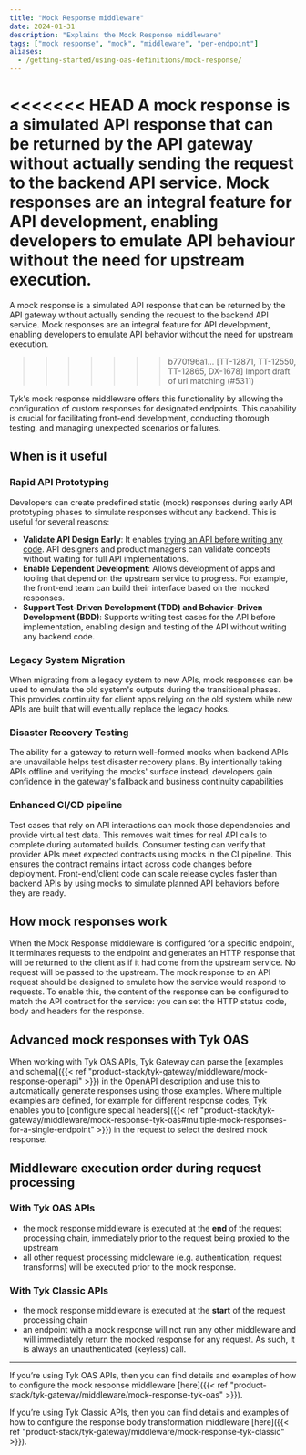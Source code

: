```yaml
---
title: "Mock Response middleware"
date: 2024-01-31
description: "Explains the Mock Response middleware"
tags: ["mock response", "mock", "middleware", "per-endpoint"]
aliases:
  - /getting-started/using-oas-definitions/mock-response/
---
```


<<<<<<< HEAD
A mock response is a simulated API response that can be returned by the API gateway without actually sending the request to the backend API service. Mock responses are an integral feature for API development, enabling developers to emulate API behaviour without the need for upstream execution. 
=======
A mock response is a simulated API response that can be returned by the API gateway without actually sending the request to the backend API service. Mock responses are an integral feature for API development, enabling developers to emulate API behavior without the need for upstream execution.
>>>>>>> b770f96a1... [TT-12871, TT-12550, TT-12865, DX-1678] Import draft of url matching (#5311)

Tyk's mock response middleware offers this functionality by allowing the configuration of custom responses for designated endpoints. This capability is crucial for facilitating front-end development, conducting thorough testing, and managing unexpected scenarios or failures.

## When is it useful

### Rapid API Prototyping

Developers can create predefined static (mock) responses during early API prototyping phases to simulate responses without any backend. This is useful for several reasons:

- **Validate API Design Early**: It enables [trying an API before writing any code](https://tyk.io/blog/3-ways-to-try-out-your-api-design-before-you-build). API designers and product managers can validate concepts without waiting for full API implementations.
- **Enable Dependent Development**: Allows development of apps and tooling that depend on the upstream service to progress. For example, the front-end team can build their interface based on the mocked responses.
- **Support Test-Driven Development (TDD) and Behavior-Driven Development (BDD)**: Supports writing test cases for the API before implementation, enabling design and testing of the API without writing any backend code.

### Legacy System Migration

When migrating from a legacy system to new APIs, mock responses can be used to emulate the old system's outputs during the transitional phases. This provides continuity for client apps relying on the old system while new APIs are built that will eventually replace the legacy hooks.

### Disaster Recovery Testing

The ability for a gateway to return well-formed mocks when backend APIs are unavailable helps test disaster recovery plans. By intentionally taking APIs offline and verifying the mocks' surface instead, developers gain confidence in the gateway's fallback and business continuity capabilities

### Enhanced CI/CD pipeline

Test cases that rely on API interactions can mock those dependencies and provide virtual test data. This removes wait times for real API calls to complete during automated builds. Consumer testing can verify that provider APIs meet expected contracts using mocks in the CI pipeline. This ensures the contract remains intact across code changes before deployment. Front-end/client code can scale release cycles faster than backend APIs by using mocks to simulate planned API behaviors before they are ready.

## How mock responses work

When the Mock Response middleware is configured for a specific endpoint, it terminates requests to the endpoint and generates an HTTP response that will be returned to the client as if it had come from the upstream service. No request will be passed to the upstream. The mock response to an API request should be designed to emulate how the service would respond to requests. To enable this, the content of the response can be configured to match the API contract for the service: you can set the HTTP status code, body and headers for the response.

## Advanced mock responses with Tyk OAS

When working with Tyk OAS APIs, Tyk Gateway can parse the [examples and schema]({{< ref "product-stack/tyk-gateway/middleware/mock-response-openapi" >}}) in the OpenAPI description and use this to automatically generate responses using those examples. Where multiple examples are defined, for example for different response codes, Tyk enables you to [configure special headers]({{< ref "product-stack/tyk-gateway/middleware/mock-response-tyk-oas#multiple-mock-responses-for-a-single-endpoint" >}}) in the request to select the desired mock response.

## Middleware execution order during request processing

### With **Tyk OAS APIs**

- the mock response middleware is executed at the **end** of the request processing chain, immediately prior to the request being proxied to the upstream
- all other request processing middleware (e.g. authentication, request transforms) will be executed prior to the mock response.

### With **Tyk Classic APIs**

- the mock response middleware is executed at the **start** of the request processing chain
- an endpoint with a mock response will not run any other middleware and will immediately return the mocked response for any request. As such, it is always an unauthenticated (keyless) call.

<hr>

If you’re using Tyk OAS APIs, then you can find details and examples of how to configure the mock response middleware [here]({{< ref "product-stack/tyk-gateway/middleware/mock-response-tyk-oas" >}}).

If you’re using Tyk Classic APIs, then you can find details and examples of how to configure the response body transformation middleware [here]({{< ref "product-stack/tyk-gateway/middleware/mock-response-tyk-classic" >}}).

<!-- proposed "summary box" to be shown graphically on each middleware page
 ## Mock Response middleware summary
  - The Mock Response middleware is an optional stage in Tyk's API Request processing chain, sitting between the [TBC]() and [TBC]() middleware.
  - The Mock Response middleware can be configured at the per-endpoint level within the API Definition and is supported by the API Designer within the Tyk Dashboard. 
 -->
